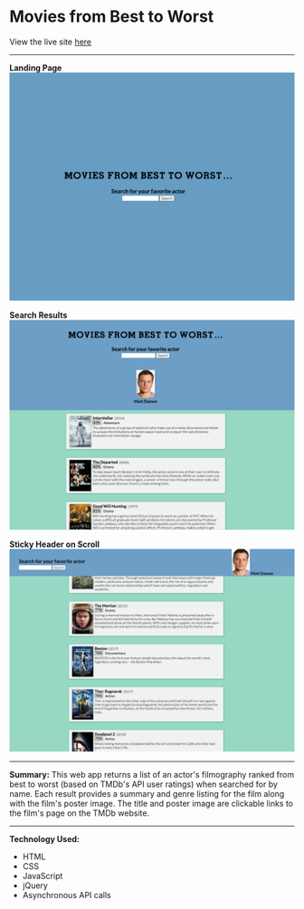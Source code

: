 # Movies from Best to Worst

View the live site [here](https://joedickey.github.io/movies-from-best-to-worst/)

***

**Landing Page**
![Screenshot 1](/images/screenshots/screenshot-1.png)

**Search Results**
![Screenshot 2](/images/screenshots/screenshot-2.png)

**Sticky Header on Scroll**
![Screenshot 3](/images/screenshots/screenshot-3.png)

***

**Summary:**
This web app returns a list of an actor's filmography ranked from best to worst (based on TMDb's API user ratings) when searched for by name. Each result provides a summary and genre listing for the film along with the film's poster image. The title and poster image are clickable links to the film's page on the TMDb website.

***

**Technology Used:**
* HTML
* CSS
* JavaScript
* jQuery
* Asynchronous API calls